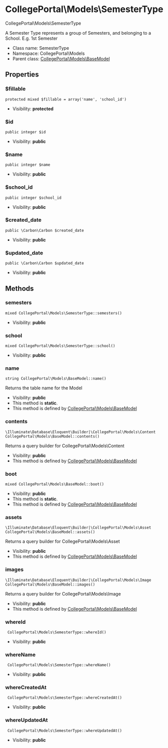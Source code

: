 CollegePortal\Models\SemesterType
===============

CollegePortal\Models\SemesterType

A Semester Type represents a group of Semesters, and
 belonging to a School.
E.g. 1st Semester


* Class name: SemesterType
* Namespace: CollegePortal\Models
* Parent class: [CollegePortal\Models\BaseModel](CollegePortal-Models-BaseModel.md)





Properties
----------


### $fillable

    protected mixed $fillable = array('name', 'school_id')





* Visibility: **protected**


### $id

    public integer $id





* Visibility: **public**


### $name

    public integer $name





* Visibility: **public**


### $school_id

    public integer $school_id





* Visibility: **public**


### $created_date

    public \Carbon\Carbon $created_date





* Visibility: **public**


### $updated_date

    public \Carbon\Carbon $updated_date





* Visibility: **public**


Methods
-------


### semesters

    mixed CollegePortal\Models\SemesterType::semesters()





* Visibility: **public**




### school

    mixed CollegePortal\Models\SemesterType::school()





* Visibility: **public**




### name

    string CollegePortal\Models\BaseModel::name()

Returns the table name for the Model



* Visibility: **public**
* This method is **static**.
* This method is defined by [CollegePortal\Models\BaseModel](CollegePortal-Models-BaseModel.md)




### contents

    \Illuminate\Database\Eloquent\Builder|\CollegePortal\Models\Content CollegePortal\Models\BaseModel::contents()

Returns a query builder for CollegePortal\Models\Content



* Visibility: **public**
* This method is defined by [CollegePortal\Models\BaseModel](CollegePortal-Models-BaseModel.md)




### boot

    mixed CollegePortal\Models\BaseModel::boot()





* Visibility: **public**
* This method is **static**.
* This method is defined by [CollegePortal\Models\BaseModel](CollegePortal-Models-BaseModel.md)




### assets

    \Illuminate\Database\Eloquent\Builder|\CollegePortal\Models\Asset CollegePortal\Models\BaseModel::assets()

Returns a query builder for CollegePortal\Models\Asset



* Visibility: **public**
* This method is defined by [CollegePortal\Models\BaseModel](CollegePortal-Models-BaseModel.md)




### images

    \Illuminate\Database\Eloquent\Builder|\CollegePortal\Models\Image CollegePortal\Models\BaseModel::images()

Returns a query builder for CollegePortal\Models\Image



* Visibility: **public**
* This method is defined by [CollegePortal\Models\BaseModel](CollegePortal-Models-BaseModel.md)




### whereId

     CollegePortal\Models\SemesterType::whereId()





* Visibility: **public**




### whereName

     CollegePortal\Models\SemesterType::whereName()





* Visibility: **public**




### whereCreatedAt

     CollegePortal\Models\SemesterType::whereCreatedAt()





* Visibility: **public**




### whereUpdatedAt

     CollegePortal\Models\SemesterType::whereUpdatedAt()





* Visibility: **public**



